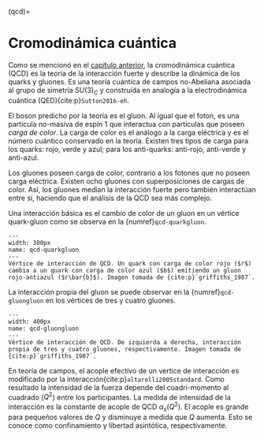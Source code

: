 (qcd)=
# Cromodinámica cuántica
Como se mencionó en el [capítulo anterior](ms-interacciones), la cromodinámica cuántica (QCD) es la teoría de la interacción fuerte y describe la dinámica de los quarks y gluones. Es una teoría cuántica de campos no-Abeliana asociada al grupo de simetría $SU(3)_C$ y construída en analogía a la electrodinámica cuántica (QED){cite:p}`Sutton2016-eh`.

El boson predicho por la teoría es el gluon. Al igual que el foton, es una partícula no-masiva de espín 1 que interactua con partículas que poseen *carga de color*. La carga de color es el análogo a la carga eléctrica y es el número cuántico conservado en la teoría. Existen tres tipos de carga para los quarks: rojo, verde y azul; para los anti-quarks: anti-rojo, anti-verde y anti-azul. 

Los gluones poseen carga de color, contrario a los fotones que no poseen carga eléctrica. Existen ocho gluones con superposiciones de cargas de color. Así, los gluones median la interacción fuerte pero también interactúan entre sí, haciendo que el análisis de la QCD sea más complejo. 

Una interacción básica es el cambio de color de un gluon en un vértice quark-gluon como se observa en la {numref}`qcd-quarkgluon`.

```{figure} ./../../figuras/qcd-quarkgluon.png
---
width: 300px
name: qcd-quarkgluon
---
Vértice de interacción de QCD. Un quark con carga de color rojo ($r$) cambia a un quark con carga de color azul ($b$) emitiendo un gluon rojo-antiazul ($r\bar{b}$). Imagen tomada de {cite:p}`griffiths_1987`.
```
La interacción propia del gluon se puede observar en la {numref}`qcd-gluongluon` en los vértices de tres y cuatro gluones.

```{figure} ./../../figuras/qcd-gluongluon.png
---
width: 400px
name: qcd-gluongluon
---
Vértice de interacción de QCD. De izquierda a derecha, interacción propia de tres y cuatro gluones, respectivamente. Imagen tomada de {cite:p}`griffiths_1987`.
```
En teoría de campos, el acople efectivo de un vertice de interacción es modificado por la interacción{cite:p}`altarelli2005standard`. Como resultado la intensidad de la fuerza depende del cuadri-momento al cuadrado ($Q^2$) entre los participantes. La medida de intensidad de la interacción es la constante de acople de QCD $\alpha_s$($Q^2$). El acople es grande para pequeños valores de $Q$ y disminuye a medida que $Q$ aumenta. Esto se conoce como confinamiento y libertad asintótica, respectivamente.